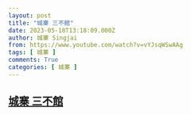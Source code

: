 ```yaml
---
layout: post
title: "城寨 三不館"
date: 2023-05-18T13:18:09.000Z
author: 城寨 Singjai
from: https://www.youtube.com/watch?v=vYJsqWSwAAg
tags: [ 城寨 ]
comments: True
categories: [ 城寨 ]
---
```

<!--1684415889000-->
[城寨 三不館](https://www.youtube.com/watch?v=vYJsqWSwAAg)
------

<div>

</div>
